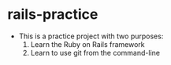 rails-practice
==============
* This is a practice project with two purposes:
	1. Learn the Ruby on Rails framework
	2. Learn to use git from the command-line
